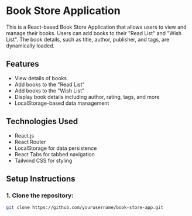 # Book Store Application

This is a React-based Book Store Application that allows users to view and manage their books. Users can add books to their "Read List" and "Wish List". The book details, such as title, author, publisher, and tags, are dynamically loaded.

## Features

- View details of books
- Add books to the "Read List"
- Add books to the "Wish List"
- Display book details including author, rating, tags, and more
- LocalStorage-based data management

## Technologies Used

- React.js
- React Router
- LocalStorage for data persistence
- React Tabs for tabbed navigation
- Tailwind CSS for styling

## Setup Instructions

### 1. Clone the repository:

```bash
git clone https://github.com/yourusername/book-store-app.git
